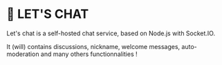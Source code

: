 # 💬 LET'S CHAT

Let's chat is a self-hosted chat service, based on Node.js with Socket.IO.

It (will) contains discussions, nickname, welcome messages, auto-moderation and many others functionnalities !

